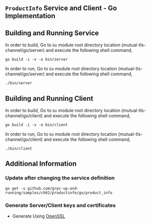 ## ``ProductInfo`` Service and Client - Go Implementation

## Building and Running Service

In order to build, Go to ``Go`` module root directory location (mutual-tls-channel/go/server) and execute the following
 shell command,
```
go build -i -v -o bin/server
```

In order to run, Go to ``Go`` module root directory location (mutual-tls-channel/go/server) and execute the following
shell command,

```
./bin/server
```

## Building and Running Client   

In order to build, Go to ``Go`` module root directory location (mutual-tls-channel/go/client) and execute the following
 shell command,
```
go build -i -v -o bin/client
```

In order to run, Go to ``Go`` module root directory location (mutual-tls-channel/go/client) and execute the following
shell command,

```
./bin/client
```

## Additional Information

### Update after changing the service definition

```shell script 
go get -u github.com/grpc-up-and-running/samples/ch02/productinfo/go/product_info
```

### Generate Server/Client keys and certificates

* Generate Using [OpenSSL](../certs/README.md)